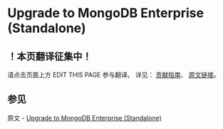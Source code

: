 # Upgrade to MongoDB Enterprise (Standalone)

## ！本页翻译征集中！

请点击页面上方 EDIT THIS PAGE 参与翻译。
详见：
[贡献指南]( https://github.com/JinMuInfo/MongoDB-Manual-zh/blob/master/CONTRIBUTING.md )、
[原文链接](  https://docs.mongodb.com/manual/tutorial/upgrade-to-enterprise-standalone/  )。

## 参见

原文 - [Upgrade to MongoDB Enterprise (Standalone)]( https://docs.mongodb.com/manual/tutorial/upgrade-to-enterprise-standalone/ )

